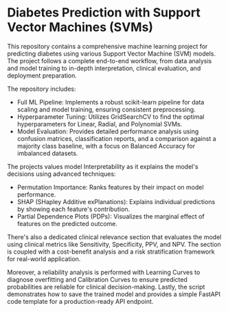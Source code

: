# Diabetes Prediction with Support Vector Machines (SVMs) 
This repository contains a comprehensive machine learning project for predicting diabetes using various Support Vector Machine (SVM) models. The project follows a complete end-to-end workflow, from data analysis and model training to in-depth interpretation, clinical evaluation, and deployment preparation.

The repository includes: 

- Full ML Pipeline: Implements a robust scikit-learn pipeline for data scaling and model training, ensuring consistent preprocessing.
- Hyperparameter Tuning: Utilizes GridSearchCV to find the optimal hyperparameters for Linear, Radial, and Polynomial SVMs.
- Model Evaluation: Provides detailed performance analysis using confusion matrices, classification reports, and a comparison against a majority class baseline, with a focus on     Balanced Accuracy for imbalanced datasets.

The projects values model Interpretability as it explains the model's decisions using advanced techniques:
    
- Permutation Importance: Ranks features by their impact on model performance.
- SHAP (SHapley Additive exPlanations): Explains individual predictions by showing each feature's contribution.
- Partial Dependence Plots (PDPs): Visualizes the marginal effect of features on the predicted outcome.

There's also a dedicated clinical relevance section that evaluates the model using clinical metrics like Sensitivity, Specificity, PPV, and NPV. The section is coupled with a cost-benefit analysis and a risk stratification framework for real-world application.

Moreover, a reliability analysis is performed with Learning Curves to diagnose overfitting and Calibration Curves to ensure predicted probabilities are reliable for clinical decision-making. Lastly, the script demonstrates how to save the trained model and provides a simple FastAPI code template for a production-ready API endpoint.
